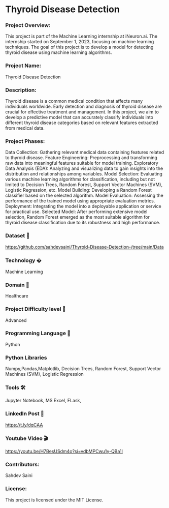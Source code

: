 
# Thyroid Disease Detection
### Project Overview:
This project is part of the Machine Learning internship at iNeuron.ai. The internship started on September 1, 2023, focusing on machine learning techniques. The goal of this project is to develop a model for detecting thyroid disease using machine learning algorithms.

### Project Name:
Thyroid Disease Detection

### Description:
Thyroid disease is a common medical condition that affects many individuals worldwide. Early detection and diagnosis of thyroid disease are crucial for effective treatment and management. In this project, we aim to develop a predictive model that can accurately classify individuals into different thyroid disease categories based on relevant features extracted from medical data.

### Project Phases:
Data Collection: Gathering relevant medical data containing features related to thyroid disease.
Feature Engineering: Preprocessing and transforming raw data into meaningful features suitable for model training.
Exploratory Data Analysis (EDA): Analyzing and visualizing data to gain insights into the distribution and relationships among variables.
Model Selection: Evaluating various machine learning algorithms for classification, including but not limited to Decision Trees, Random Forest, Support Vector Machines (SVM), Logistic Regression, etc.
Model Building: Developing a Random Forest classifier based on the selected algorithm.
Model Evaluation: Assessing the performance of the trained model using appropriate evaluation metrics.
Deployment: Integrating the model into a deployable application or service for practical use.
Selected Model:
After performing extensive model selection, Random Forest emerged as the most suitable algorithm for thyroid disease classification due to its robustness and high performance.

### Dataset 📀
https://github.com/sahdevsaini/Thyroid-Disease-Detection-/tree/main/Data
### Technology �
Machine Learning
### Domain 🏥
Healthcare
### Project Difficulty level 🥇
Advanced
### Programming Language 🐍
Python
### Python Libraries
Numpy,Pandas,Matplotlib,
Decision Trees, Random Forest, Support Vector Machines (SVM), Logistic Regression
### Tools 🛠
Jupyter Notebook, MS
Excel, FLask,
### LinkedIn Post 📲
https://t.ly/dqCAA

### Youtube Video 🎬
https://youtu.be/H7BesUSdm4o?si=vdbMPCwu1y-QBa1I

###  Contributors:
Sahdev Saini
###  License:
This project is licensed under the MIT License.

